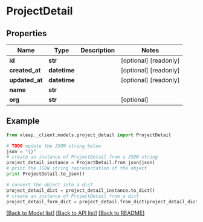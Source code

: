 # ProjectDetail


## Properties

Name | Type | Description | Notes
------------ | ------------- | ------------- | -------------
**id** | **str** |  | [optional] [readonly] 
**created_at** | **datetime** |  | [optional] [readonly] 
**updated_at** | **datetime** |  | [optional] [readonly] 
**name** | **str** |  | 
**org** | **str** |  | [optional] 

## Example

```python
from xleap._client.models.project_detail import ProjectDetail

# TODO update the JSON string below
json = "{}"
# create an instance of ProjectDetail from a JSON string
project_detail_instance = ProjectDetail.from_json(json)
# print the JSON string representation of the object
print ProjectDetail.to_json()

# convert the object into a dict
project_detail_dict = project_detail_instance.to_dict()
# create an instance of ProjectDetail from a dict
project_detail_form_dict = project_detail.from_dict(project_detail_dict)
```
[[Back to Model list]](../README.md#documentation-for-models) [[Back to API list]](../README.md#documentation-for-api-endpoints) [[Back to README]](../README.md)


